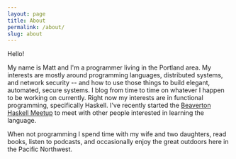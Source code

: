 ```yaml
---
layout: page
title: About
permalink: /about/
slug: about
---
```

Hello!

My name is Matt and I'm a programmer living in the Portland area.  My interests are mostly around programming languages, distributed systems, and network security -- and how to use those things to build elegant, automated, secure systems.  I blog from time to time on whatever I happen to be working on currently.  Right now my interests are in functional programming, specifically Haskell.  I've recently started the [Beaverton Haskell Meetup](https://www.meetup.com/Beaverton-Haskell-Meetup) to meet with other people interested in learning the language.

When not programming I spend time with my wife and two daughters, read books, listen to podcasts, and occasionally enjoy the great outdoors here in the Pacific Northwest.
